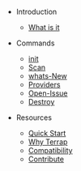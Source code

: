 
- Introduction
  - [What is it](README.md)

- Commands
  - [init](init.md)
  - [Scan](scan.md)
  - [whats-New](whats-new.md)
  - [Providers](providers.md)
  - [Open-Issue](open-issue.md)
  - [Destroy](destroy.md)

- Resources
  - [Quick Start](quickstart.md)
  - [Why Terrap](why-rod.md)
  - [Compatibility](compatibility.md)
  - [Contribute](contribute-doc.md)